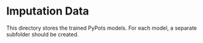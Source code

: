# Imputation Data

This directory stores the trained PyPots models. For each model, a separate subfolder should be created.